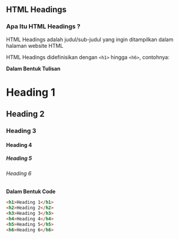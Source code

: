 ## HTML Headings

### Apa Itu HTML Headings ?
HTML Headings adalah judul/sub-judul yang ingin ditampilkan dalam halaman website HTML

HTML Headings didefinisikan dengan `<h1>` hingga `<h6>`, contohnya:

**Dalam Bentuk Tulisan**
# Heading 1
## Heading 2
### Heading 3
#### Heading 4
##### Heading 5
###### Heading 6

**Dalam Bentuk Code**
```html
<h1>Heading 1</h1>
<h2>Heading 2</h2>
<h3>Heading 3</h3>
<h4>Heading 4</h4>
<h5>Heading 5</h5>
<h6>Heading 6</h6>
```